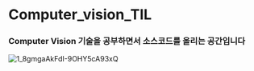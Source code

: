 # Computer_vision_TIL
### Computer Vision 기술을 공부하면서 소스코드를 올리는 공간입니다
![1_8gmgaAkFdI-9OHY5cA93xQ](https://user-images.githubusercontent.com/55770741/140749703-a661290f-0902-4b6f-aa98-c3133118c912.png)
